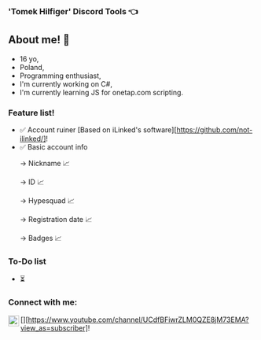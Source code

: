 ### 'Tomek Hilfiger' Discord Tools 👈

## About me! 👋
- 16 yo,
- Poland,
- Programming enthusiast,
- I'm currently working on C#,
- I'm currently learning JS for onetap.com scripting.

### Feature list!
- ✅ Account ruiner [Based on iLinked's software][https://github.com/not-ilinked/]!
- ✅ Basic account info <p>
    </p>  -> Nickname 📈 <p>
    </p>   -> ID 📈 <p>
    </p>   -> Hypesquad 📈 <p>
    </p>   -> Registration date 📈 <p>
    </p>   -> Badges 📈 <p>

### To-Do list
- ⏳ 

### Connect with me:
[<img align="left" width="22px" src="https://cdn.jsdelivr.net/npm/simple-icons@v3/icons/youtube.svg" />][https://www.youtube.com/channel/UCdfBFiwrZLM0QZE8jM73EMA?view_as=subscriber]!

<br />
